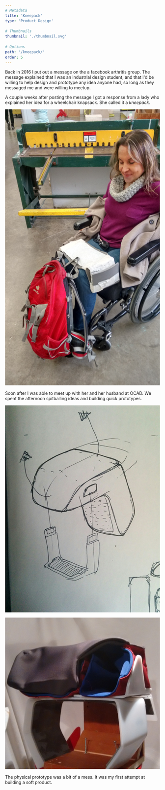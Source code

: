 ```yaml
---
# Metadata
title: 'Kneepack'
type: 'Product Design'

# Thumbnails
thumbnail: './thumbnail.svg'

# Options
path: '/kneepack/'
order: 5
---
```


<article role="article">

Back in 2016 I put out a message on the a facebook arthritis group. The message explained that I was an industrial design student, and that I'd be willing to help design and prototype any idea anyone had, so long as they messaged me and were willing to meetup.

A couple weeks after posting the message I got a response from a lady who explained her idea for a wheelchair knapsack. She called it a _kneepack_.

</article>

<article role="article">

![image of lady prototyping at ocad](images/louiseatocad.jpg)

</article>

<article role="article">

Soon after I was able to meet up with her and her husband at OCAD. We spent the afternoon spitballing ideas and building quick prototypes.

</article>

<article role="article">

![nice Drawing](images/niceDrawing.jpg)

</article>

<article role="article">

</article>

<article role="article">

![kneepack prototype](images/physicalPrototype.jpg)

</article>

<article role="article">

The physical prototype was a bit of a mess. It was my first attempt at building a soft product.

</article>
